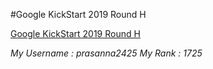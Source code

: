 #Google KickStart 2019 Round H

[Google KickStart 2019 Round H](https://codingcompetitions.withgoogle.com/kickstart/round/0000000000050edd)

*My Username : prasanna2425*
*My Rank : 1725*
